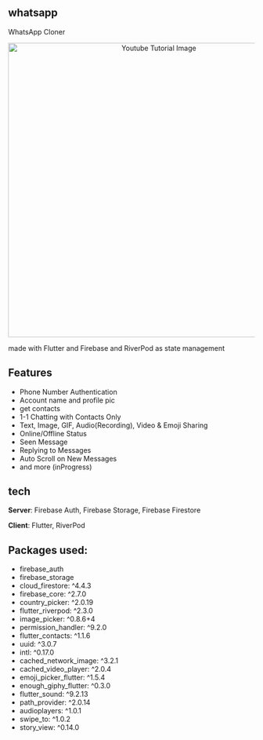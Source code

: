 ## whatsapp

WhatsApp Cloner


<p align="center">
  <img width="600" src="https://github.com/mostafaramadanhamed/whatsapp/blob/master/mp4.gif" alt="Youtube Tutorial Image">
</p>


made with Flutter and Firebase and RiverPod as state management
## Features
- Phone Number Authentication
- Account name and profile pic 
- get contacts  
- 1-1 Chatting with Contacts Only
- Text, Image, GIF, Audio(Recording), Video & Emoji Sharing
- Online/Offline Status
- Seen Message
- Replying to Messages
- Auto Scroll on New Messages
- and more (inProgress)




## tech
**Server**: Firebase Auth, Firebase Storage, Firebase Firestore

**Client**: Flutter, RiverPod



## Packages used:
- firebase_auth 
- firebase_storage
- cloud_firestore: ^4.4.3
- firebase_core: ^2.7.0
- country_picker: ^2.0.19
- flutter_riverpod: ^2.3.0
- image_picker: ^0.8.6+4
- permission_handler: ^9.2.0
- flutter_contacts: ^1.1.6
- uuid: ^3.0.7
- intl: ^0.17.0
- cached_network_image: ^3.2.1
- cached_video_player: ^2.0.4
- emoji_picker_flutter: ^1.5.4
- enough_giphy_flutter: ^0.3.0
- flutter_sound: ^9.2.13
- path_provider: ^2.0.14
- audioplayers: ^1.0.1
- swipe_to: ^1.0.2
- story_view: ^0.14.0

